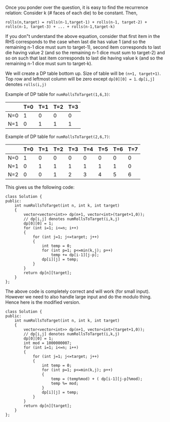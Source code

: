 Once you ponder over the question, it is easy to find the recurrence relation:
Consider k (# faces of each die) to be constant. Then, 
```
rolls(n,target) = rolls(n-1,target-1) + rolls(n-1, target-2) + rolls(n-1, target-3) + ... + rolls(n-1,target-k)
```

If you don"t understand the above equation, consider that first item in the RHS corresponds to the case when last die has value 1 (and so the remaining n-1 dice must sum to target-1), second item corresponds to last die having value 2 (and so the remaining n-1 dice must sum to target-2) and so on such that last item corresponds to last die having value k (and so the remaining n-1 dice must sum to target-k). 

We will create a DP table bottom up. Size of table will be `(n+1, target+1)`. Top row and leftmost column will be zero except `dp[0][0] = 1`.  `dp[i,j]` denotes `rolls(i,j)`

Example of DP table for `numRollsToTarget(1,6,3)`:

| |T=0|T=1|T=2|T=3|
|--|---|---|---|---|
| N=0 | 1 | 0 | 0 | 0 |
| N=1 | 0 | 1 | 1 | 1 |


Example of DP table for `numRollsToTarget(2,6,7)`:

| |T=0|T=1|T=2|T=3|T=4|T=5|T=6|T=7
|--|---|---|---|---|---|---|---|---|
| N=0 | 1 | 0 | 0 | 0 | 0 | 0 | 0 | 0 |
| N=1 | 0 | 1 | 1 | 1 | 1 | 1 | 1 | 0 |
| N=2 | 0 | 0 | 1 | 2 | 3 | 4 | 5 | 6 | 

This gives us the following code:
```
class Solution {
public:
    int numRollsToTarget(int n, int k, int target) 
    {
        vector<vector<int>> dp(n+1, vector<int>(target+1,0));
        // dp[i,j] denotes numRollsToTarget(i,k,j)
        dp[0][0] = 1;
        for (int i=1; i<=n; i++)
        {
            for (int j=1; j<=target; j++)
            {
                int temp = 0;
                for (int p=1; p<=min(k,j); p++) 
                    temp += dp[i-1][j-p];
                dp[i][j] = temp;
            }
        }
        return dp[n][target];
    }
};
```

The above code is completely correct and will work (for small input). However we need to also handle large input and do the modulo thing. Hence here is the modified version.

```
class Solution {
public:
    int numRollsToTarget(int n, int k, int target) 
    {
        vector<vector<int>> dp(n+1, vector<int>(target+1,0));
        // dp[i,j] denotes numRollsToTarget(i,k,j)
        dp[0][0] = 1;
        int mod = 1000000007;
        for (int i=1; i<=n; i++)
        {
            for (int j=1; j<=target; j++)
            {
                int temp = 0;
                for (int p=1; p<=min(k,j); p++) 
                {
                    temp = (temp%mod) + ( dp[i-1][j-p]%mod);
                    temp %= mod;
                }
                dp[i][j] = temp;
            }
        }
        return dp[n][target];
    }
};
```